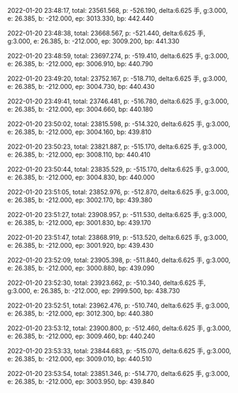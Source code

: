 2022-01-20 23:48:17, total: 23561.568, p: -526.190, delta:6.625 手, g:3.000, e: 26.385, b: -212.000, ep: 3013.330, bp: 442.440

2022-01-20 23:48:38, total: 23668.567, p: -521.440, delta:6.625 手, g:3.000, e: 26.385, b: -212.000, ep: 3009.200, bp: 441.330

2022-01-20 23:48:59, total: 23697.274, p: -519.410, delta:6.625 手, g:3.000, e: 26.385, b: -212.000, ep: 3006.910, bp: 440.790

2022-01-20 23:49:20, total: 23752.167, p: -518.710, delta:6.625 手, g:3.000, e: 26.385, b: -212.000, ep: 3004.730, bp: 440.430

2022-01-20 23:49:41, total: 23746.481, p: -516.780, delta:6.625 手, g:3.000, e: 26.385, b: -212.000, ep: 3004.660, bp: 440.180

2022-01-20 23:50:02, total: 23815.598, p: -514.320, delta:6.625 手, g:3.000, e: 26.385, b: -212.000, ep: 3004.160, bp: 439.810

2022-01-20 23:50:23, total: 23821.887, p: -515.170, delta:6.625 手, g:3.000, e: 26.385, b: -212.000, ep: 3008.110, bp: 440.410

2022-01-20 23:50:44, total: 23835.529, p: -515.170, delta:6.625 手, g:3.000, e: 26.385, b: -212.000, ep: 3004.830, bp: 440.000

2022-01-20 23:51:05, total: 23852.976, p: -512.870, delta:6.625 手, g:3.000, e: 26.385, b: -212.000, ep: 3002.170, bp: 439.380

2022-01-20 23:51:27, total: 23908.957, p: -511.530, delta:6.625 手, g:3.000, e: 26.385, b: -212.000, ep: 3001.830, bp: 439.170

2022-01-20 23:51:47, total: 23868.919, p: -513.520, delta:6.625 手, g:3.000, e: 26.385, b: -212.000, ep: 3001.920, bp: 439.430

2022-01-20 23:52:09, total: 23905.398, p: -511.840, delta:6.625 手, g:3.000, e: 26.385, b: -212.000, ep: 3000.880, bp: 439.090

2022-01-20 23:52:30, total: 23923.662, p: -510.340, delta:6.625 手, g:3.000, e: 26.385, b: -212.000, ep: 2999.500, bp: 438.730

2022-01-20 23:52:51, total: 23962.476, p: -510.740, delta:6.625 手, g:3.000, e: 26.385, b: -212.000, ep: 3012.300, bp: 440.380

2022-01-20 23:53:12, total: 23900.800, p: -512.460, delta:6.625 手, g:3.000, e: 26.385, b: -212.000, ep: 3009.460, bp: 440.240

2022-01-20 23:53:33, total: 23844.683, p: -515.070, delta:6.625 手, g:3.000, e: 26.385, b: -212.000, ep: 3009.010, bp: 440.510

2022-01-20 23:53:54, total: 23851.346, p: -514.770, delta:6.625 手, g:3.000, e: 26.385, b: -212.000, ep: 3003.950, bp: 439.840